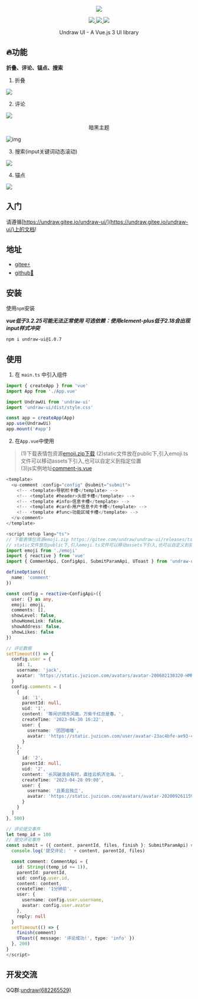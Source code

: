   <p align="center">
    <img src="https://s2.loli.net/2022/04/19/m4aqSs6DINYCLjG.png">
  </p>
<p align="center">
   <a href="https://www.npmjs.org/package/undraw-ui">
    <img src="https://img.shields.io/npm/v/undraw-ui.svg">
  </a>
  <a href="https://npmcharts.com/compare/undraw-ui?minimal=true">
    <img src="https://img.shields.io/npm/dt/undraw-ui.svg">
  </a>
  <a href="https://github.com/vuejs/core">
    <img src="https://img.shields.io/badge/dependencies-vue%E2%89%A53.2.25-green">
  </a>



<p align="center">Undraw UI - A Vue.js 3 UI library</p>

## 🔥功能

**折叠、评论、锚点、搜索**



1. 折叠

![](https://s2.loli.net/2022/04/28/frd5h8bulF7SZK6.png)


2. 评论

![](https://s2.loli.net/2022/04/28/HtGWBxsJ5LljDEU.png)

<p style="text-align: center">暗黑主题<p>

![img](https://gitee.com/undraw/undraw-ui/raw/master/public/docs/comment-dark.png)

3. 搜索(input关键词动态滚动)

![](https://s2.loli.net/2022/06/22/juvX79t6OPcaWZs.png)

4. 锚点

![](https://s2.loli.net/2022/04/30/r2XbGviK8FqUoRQ.png)

## 入门

请遵循[https://undraw.gitee.io/undraw-ui/](https://undraw.gitee.io/undraw-ui/)上的文档!

## 地址

- [gitee⚡️](https://gitee.com/undraw/undraw-ui)
- [github📌](https://github.com/readpage/undraw-ui)

## 安装

使用`npm`安装

***vue低于3.2.25可能无法正常使用  可选依赖：使用element-plus低于2.18会出现input样式冲突***
```bash
npm i undraw-ui@1.0.7
```



## 使用

1. 在 `main.ts` 中引入组件

```ts
import { createApp } from 'vue'
import App from './App.vue'

import UndrawUi from 'undraw-ui'
import 'undraw-ui/dist/style.css'

const app = createApp(App)
app.use(UndrawUi)
app.mount('#app')
```

2. 在`App.vue`中使用
> (1)下载表情包资源[emoji.zip下载](https://gitee.com/undraw/undraw-ui/releases/tag/v0.0.0)
> (2)static文件放在public下,引入emoji.ts文件可以移动assets下引入,也可以自定义到指定位置  
> (3)js实例地址[comment-js.vue](https://undraw.gitee.io/undraw-ui/guide/usage.html)


```ts
<template>
  <u-comment :config="config" @submit="submit">
    <!-- <template>导航栏卡槽</template> -->
    <!-- <template #header>头部卡槽</template> -->
    <!-- <template #info>信息卡槽</template> -->
    <!-- <template #card>用户信息卡片卡槽</template> -->
    <!-- <template #func>功能区域卡槽</template> -->
  </u-comment>
</template>

<script setup lang="ts">
// 下载表情包资源emoji.zip https://gitee.com/undraw/undraw-ui/releases/tag/v0.0.0
// static文件放在public下,引入emoji.ts文件可以移动assets下引入,也可以自定义到指定位置
import emoji from './emoji'
import { reactive } from 'vue'
import { CommentApi, ConfigApi, SubmitParamApi, UToast } from 'undraw-ui'

defineOptions({
  name: 'comment'
})

const config = reactive<ConfigApi>({
  user: {} as any,
  emoji: emoji,
  comments: [],
  showLevel: false,
  showHomeLink: false,
  showAddress: false,
  showLikes: false
})

// 评论数据
setTimeout(() => {
  config.user = {
    id: 1,
    username: 'jack',
    avatar: 'https://static.juzicon.com/avatars/avatar-200602130320-HMR2.jpeg?x-oss-process=image/resize,w_100'
  }
  config.comments = [
    {
      id: '1',
      parentId: null,
      uid: '1',
      content: '等闲识得东风面，万紫千红总是春。',
      createTime: '2023-04-30 16:22',
      user: {
        username: '团团喵喵',
        avatar: 'https://static.juzicon.com/user/avatar-23ac4bfe-ae93-4e0b-9f13-f22f22c7fc12-221001003441-Y0MB.jpeg'
      }
    },
    {
      id: '2',
      parentId: null,
      uid: '2',
      content: '长风破浪会有时，直挂云帆济沧海。',
      createTime: '2023-04-28 09:00',
      user: {
        username: '且美且独立',
        avatar: 'https://static.juzicon.com/avatars/avatar-20200926115919-a45y.jpeg'
      }
    }
  ]
}, 500)

// 评论提交事件
let temp_id = 100
// 提交评论事件
const submit = ({ content, parentId, files, finish }: SubmitParamApi) => {
  console.log('提交评论: ' + content, parentId, files)

  const comment: CommentApi = {
    id: String((temp_id += 1)),
    parentId: parentId,
    uid: config.user.id,
    content: content,
    createTime: '1分钟前',
    user: {
      username: config.user.username,
      avatar: config.user.avatar
    },
    reply: null
  }
  setTimeout(() => {
    finish(comment)
    UToast({ message: '评论成功!', type: 'info' })
  }, 200)
}
</script>


```


## 开发交流

QQ群:[undraw(682265529)](https://jq.qq.com/?_wv=1027&k=NsgARkfw)

